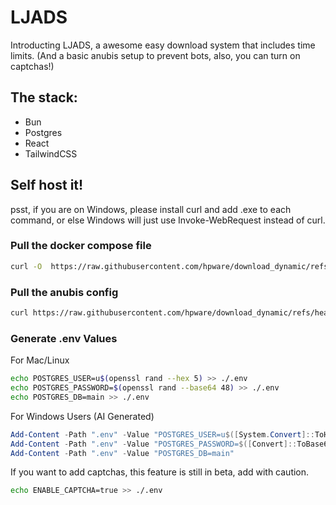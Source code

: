 # LJADS
Introducting LJADS, a awesome easy download system that includes time limits. (And a basic anubis setup to prevent bots, also, you can turn on captchas!)

## The stack:
- Bun
- Postgres
- React
- TailwindCSS

## Self host it!
psst, if you are on Windows, please install curl and add .exe to each command, or else Windows will just use Invoke-WebRequest instead of curl.
### Pull the docker compose file
```bash
curl -O  https://raw.githubusercontent.com/hpware/download_dynamic/refs/heads/master/docker-compose.yml
```

### Pull the anubis config
```bash
curl https://raw.githubusercontent.com/hpware/download_dynamic/refs/heads/master/anubis_botPolicy.yaml --output botPolicy.yaml
```

### Generate .env Values
For Mac/Linux

```bash
echo POSTGRES_USER=u$(openssl rand --hex 5) >> ./.env
echo POSTGRES_PASSWORD=$(openssl rand --base64 48) >> ./.env
echo POSTGRES_DB=main >> ./.env
```

For Windows Users (AI Generated)

```powershell
Add-Content -Path ".env" -Value "POSTGRES_USER=u$([System.Convert]::ToHexString([System.Security.Cryptography.RandomNumberGenerator]::GetBytes(5)))"
Add-Content -Path ".env" -Value "POSTGRES_PASSWORD=$([Convert]::ToBase64String([System.Security.Cryptography.RandomNumberGenerator]::GetBytes(36)))"
Add-Content -Path ".env" -Value "POSTGRES_DB=main"
```

If you want to add captchas, this feature is still in beta, add with caution.
```bash
echo ENABLE_CAPTCHA=true >> ./.env
```
